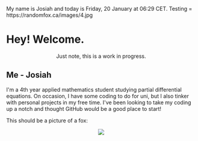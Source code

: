 My name is Josiah and today is Friday, 20 January at 06:29 CET. Testing = https:&#x2F;&#x2F;randomfox.ca&#x2F;images&#x2F;4.jpg

# Hey! Welcome.
<p align='center'> Just note, this is a work  in progress. </p>

## Me - Josiah
I'm a 4th year applied mathematics student studying partial differential equations. On occasion, I have some coding to do for uni, but I also tinker with personal projects in my free time. I've been looking to take my coding up a notch and thought GitHub would be a good place to start!

This should be a picture of a fox:
<p align="center">
    <img src="https:&#x2F;&#x2F;randomfox.ca&#x2F;images&#x2F;4.jpg"/>
</p>